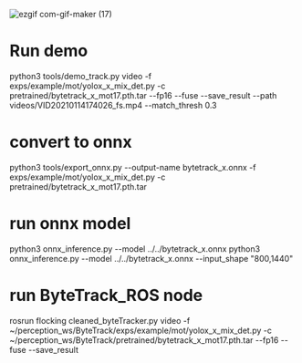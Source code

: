 ![ezgif com-gif-maker (17)](https://user-images.githubusercontent.com/25712145/143560146-e2b66055-f73d-4235-b514-88d7ba428fcb.gif)


# Run demo
python3 tools/demo_track.py video -f exps/example/mot/yolox_x_mix_det.py -c pretrained/bytetrack_x_mot17.pth.tar --fp16 --fuse --save_result --path videos/VID20210114174026_fs.mp4 --match_thresh 0.3
# convert to onnx
python3 tools/export_onnx.py --output-name bytetrack_x.onnx -f exps/example/mot/yolox_x_mix_det.py -c pretrained/bytetrack_x_mot17.pth.tar

# run onnx model
python3 onnx_inference.py --model ../../bytetrack_x.onnx
python3 onnx_inference.py --model ../../bytetrack_x.onnx  --input_shape "800,1440"

# run ByteTrack_ROS node
rosrun flocking cleaned_byteTracker.py video -f ~/perception_ws/ByteTrack/exps/example/mot/yolox_x_mix_det.py -c ~/perception_ws/ByteTrack/pretrained/bytetrack_x_mot17.pth.tar --fp16 --fuse --save_result
